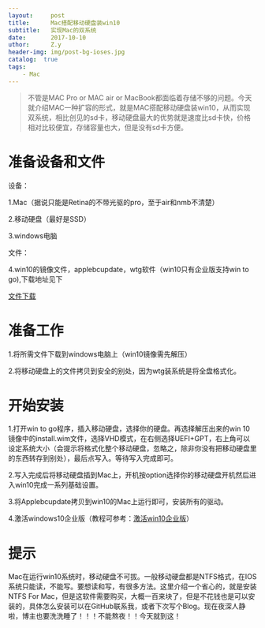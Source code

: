 ```yaml
--- 
layout:     post 
title:      Mac搭配移动硬盘装win10
subtitle:   实现Mac的双系统 
date:       2017-10-10
uthor:      Z.y 
header-img: img/post-bg-ioses.jpg
catalog:  true
tags: 
    - Mac
---
```




>不管是MAC Pro or MAC air or MacBook都面临着存储不够的问题。今天就介绍MAC一种扩容的形式，就是MAC搭配移动硬盘装win10，从而实现双系统，相比创见的sd卡，移动硬盘最大的优势就是速度比sd卡快，价格相对比较便宜，存储容量也大，但是没有sd卡方便。

# 准备设备和文件
设备：

1.Mac（据说只能是Retina的不带光驱的pro，至于air和nmb不清楚）

2.移动硬盘（最好是SSD）

3.windows电脑

文件：

4.win10的镜像文件，applebcupdate，wtg软件（win10只有企业版支持win to go),下载地址见下

[文件下载](https://pan.baidu.com/s/1skCkqgX)

# 准备工作

1.将所需文件下载到windows电脑上（win10镜像需先解压）

2.将移动硬盘上的文件拷贝到安全的别处，因为wtg装系统是将全盘格式化。

# 开始安装

1.打开win to go程序，插入移动硬盘，选择你的硬盘。再选择解压出来的win 10镜像中的install.wim文件，选择VHD模式，在右侧选择UEFI+GPT，右上角可以设定系统大小（会提示将格式化整个移动硬盘，忽略之，除非你没有把移动硬盘里的东西转存到别处），最后点写入。等待写入完成即可。


2.写入完成后将移动硬盘插到Mac上，开机按option选择你的移动硬盘开机然后进入win10完成一系列基础设置。


3.将Applebcupdate拷贝到win10的Mac上运行即可，安装所有的驱动。

4.激活windows10企业版（教程可参考：[激活win10企业版](https://jingyan.baidu.com/article/22a299b53980b19e19376aaf.html)）

# 提示

Mac在运行win10系统时，移动硬盘不可拔。一般移动硬盘都是NTFS格式，在IOS系统只能读，不能写。要想读和写，有很多方法。这里介绍一个省心的，就是安装NTFS For Mac，但是这软件需要购买，大概一百来块了，但是不花钱也是可以安装的，具体怎么安装可以在GitHub联系我，或者下次写个Blog。现在夜深人静啦，博主也要洗洗睡了！！！不能熬夜！！今天就到这！
